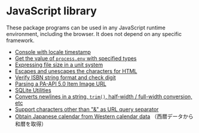 # JavaScript library

These package programs can be used in any JavaScript runtime environment, including the browser. It does not depend on any specific framework.

- [Console with locale timestamp](packages/console-locale-timestamp)
- [Get the value of `process.env` with specified types](packages/env-value-type)
- [Expressing file size in a unit system](packages/file-size-format)
- [Escapes and unescapes the characters for HTML](packages/html-escape)
- [Verify ISBN string format and check digit](packages/isbn-verify)
- [Parsing a PA-API 5.0 Item Image URL](packages/paapi-item-image-url-parser)
- [SQLite Utilities](packages/sqlite-utility)
- [Converts newlines in a string, `trim()`, half-width / full-width conversion, etc](packages/string-convert)
- [Support characters other than "&" as URL query separator](packages/urlsearchparams-custom-separator)
- [Obtain Japanese calendar from Western calendar data](packages/wareki) <span lang="ja">（西暦データから和暦を取得）</span>
